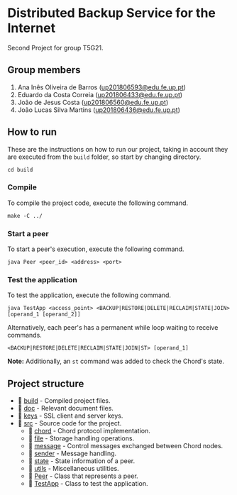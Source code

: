 # Distributed Backup Service for the Internet

Second Project for group T5G21.

## Group members

1. Ana Inês Oliveira de Barros (up201806593@edu.fe.up.pt)
2. Eduardo da Costa Correia (up201806433@edu.fe.up.pt)
3. João de Jesus Costa (up201806560@edu.fe.up.pt)
4. João Lucas Silva Martins (up201806436@edu.fe.up.pt)

## How to run

These are the instructions on how to run our project, taking in account they are executed from the `build` folder, so
start by changing directory.

```shell
cd build
```

### Compile

To compile the project code, execute the following command.

```shell
make -C ../
```

### Start a peer

To start a peer's execution, execute the following command.

```shell
java Peer <peer_id> <address> <port>
```

### Test the application

To test the application, execute the following command.

```shell
java TestApp <access_point> <BACKUP|RESTORE|DELETE|RECLAIM|STATE|JOIN> [operand_1 [operand_2]]
```

Alternatively, each peer's has a permanent while loop waiting to receive commands.

```shell
<BACKUP|RESTORE|DELETE|RECLAIM|STATE|JOIN|ST> [operand_1]
```

**Note:** Additionally, an `st` command was added to check the Chord's state.

## Project structure

- 📂 [build](build) - Compiled project files.
- 📂 [doc](doc) - Relevant document files.
- 📂 [keys](keys) - SSL client and server keys.
- 📂 [src](src) - Source code for the project.
    - 📂 [chord](src/chord) - Chord protocol implementation.
    - 📂 [file](src/file) - Storage handling operations.
    - 📂 [message](src/message) - Control messages exchanged between Chord nodes.
    - 📂 [sender](src/sender) - Message handling.
    - 📂 [state](src/state) - State information of a peer.
    - 📂 [utils](src/utils) - Miscellaneous utilities.
    - 📄 [Peer](src/Peer.java) - Class that represents a peer.
    - 📄 [TestApp](src/TestApp.java) - Class to test the application.
